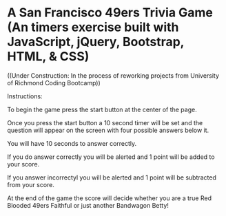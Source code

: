 # A San Francisco 49ers Trivia Game (An timers exercise built with JavaScript, jQuery, Bootstrap, HTML, & CSS)

((Under Construction: In the process of reworking projects from University of Richmond Coding Bootcamp))


Instructions:

To begin the game press the start button at the center of the page.

Once you press the start button a 10 second timer will be set and the question will appear on the screen with four possible answers below it. 

You will have 10 seconds to answer correctly.

If you do answer correctly you will be alerted and 1 point will be added to your score. 

If you answer incorrectyl you will be alerted and 1 point will be subtracted from your score.

At the end of the game the score will decide whether you are a true Red Blooded 49ers Faithful or just another Bandwagon Betty!

